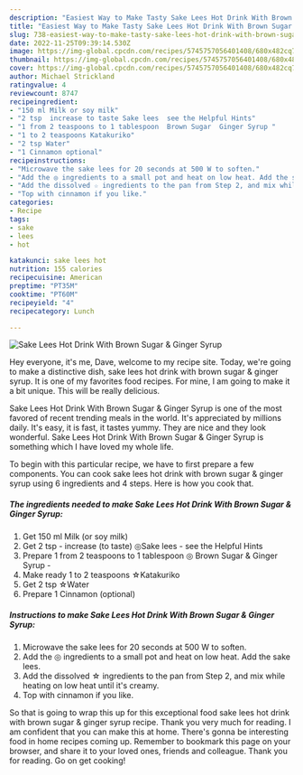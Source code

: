 ```yaml
---
description: "Easiest Way to Make Tasty Sake Lees Hot Drink With Brown Sugar &amp;amp; Ginger Syrup"
title: "Easiest Way to Make Tasty Sake Lees Hot Drink With Brown Sugar &amp;amp; Ginger Syrup"
slug: 738-easiest-way-to-make-tasty-sake-lees-hot-drink-with-brown-sugar-and-amp-ginger-syrup
date: 2022-11-25T09:39:14.530Z
image: https://img-global.cpcdn.com/recipes/5745757056401408/680x482cq70/sake-lees-hot-drink-with-brown-sugar-ginger-syrup-recipe-main-photo.jpg
thumbnail: https://img-global.cpcdn.com/recipes/5745757056401408/680x482cq70/sake-lees-hot-drink-with-brown-sugar-ginger-syrup-recipe-main-photo.jpg
cover: https://img-global.cpcdn.com/recipes/5745757056401408/680x482cq70/sake-lees-hot-drink-with-brown-sugar-ginger-syrup-recipe-main-photo.jpg
author: Michael Strickland
ratingvalue: 4
reviewcount: 8747
recipeingredient:
- "150 ml Milk or soy milk"
- "2 tsp  increase to taste Sake lees  see the Helpful Hints"
- "1 from 2 teaspoons to 1 tablespoon  Brown Sugar  Ginger Syrup "
- "1 to 2 teaspoons Katakuriko"
- "2 tsp Water"
- "1 Cinnamon optional"
recipeinstructions:
- "Microwave the sake lees for 20 seconds at 500 W to soften."
- "Add the ◎ ingredients to a small pot and heat on low heat. Add the sake lees."
- "Add the dissolved ☆ ingredients to the pan from Step 2, and mix while heating on low heat until it&#39;s creamy."
- "Top with cinnamon if you like."
categories:
- Recipe
tags:
- sake
- lees
- hot

katakunci: sake lees hot 
nutrition: 155 calories
recipecuisine: American
preptime: "PT35M"
cooktime: "PT60M"
recipeyield: "4"
recipecategory: Lunch

---
```



![Sake Lees Hot Drink With Brown Sugar &amp; Ginger Syrup](https://img-global.cpcdn.com/recipes/5745757056401408/680x482cq70/sake-lees-hot-drink-with-brown-sugar-ginger-syrup-recipe-main-photo.jpg)

Hey everyone, it's me, Dave, welcome to my recipe site. Today, we're going to make a distinctive dish, sake lees hot drink with brown sugar &amp; ginger syrup. It is one of my favorites food recipes. For mine, I am going to make it a bit unique. This will be really delicious.



Sake Lees Hot Drink With Brown Sugar &amp; Ginger Syrup is one of the most favored of recent trending meals in the world. It's appreciated by millions daily. It's easy, it is fast, it tastes yummy. They are nice and they look wonderful. Sake Lees Hot Drink With Brown Sugar &amp; Ginger Syrup is something which I have loved my whole life.


To begin with this particular recipe, we have to first prepare a few components. You can cook sake lees hot drink with brown sugar &amp; ginger syrup using 6 ingredients and 4 steps. Here is how you cook that.

<!--inarticleads1-->

##### The ingredients needed to make Sake Lees Hot Drink With Brown Sugar &amp; Ginger Syrup:

1. Get 150 ml Milk (or soy milk)
1. Get 2 tsp - increase (to taste) ◎Sake lees - see the Helpful Hints
1. Prepare 1 from 2 teaspoons to 1 tablespoon ◎ Brown Sugar &amp; Ginger Syrup -
1. Make ready 1 to 2 teaspoons ☆Katakuriko
1. Get 2 tsp ☆Water
1. Prepare 1 Cinnamon (optional)




<!--inarticleads2-->

##### Instructions to make Sake Lees Hot Drink With Brown Sugar &amp; Ginger Syrup:

1. Microwave the sake lees for 20 seconds at 500 W to soften.
1. Add the ◎ ingredients to a small pot and heat on low heat. Add the sake lees.
1. Add the dissolved ☆ ingredients to the pan from Step 2, and mix while heating on low heat until it&#39;s creamy.
1. Top with cinnamon if you like.




So that is going to wrap this up for this exceptional food sake lees hot drink with brown sugar &amp; ginger syrup recipe. Thank you very much for reading. I am confident that you can make this at home. There's gonna be interesting food in home recipes coming up. Remember to bookmark this page on your browser, and share it to your loved ones, friends and colleague. Thank you for reading. Go on get cooking!
